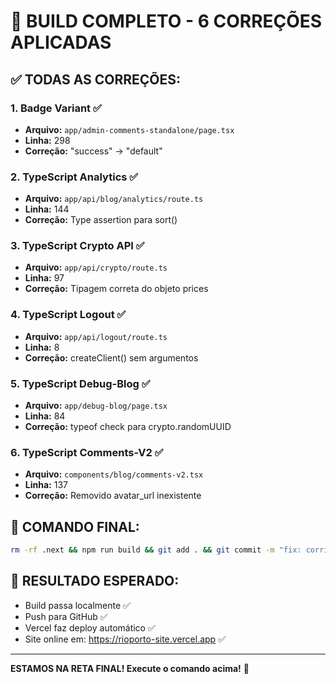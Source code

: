 # 🎉 BUILD COMPLETO - 6 CORREÇÕES APLICADAS

## ✅ TODAS AS CORREÇÕES:

### 1. Badge Variant ✅
- **Arquivo:** `app/admin-comments-standalone/page.tsx`
- **Linha:** 298
- **Correção:** "success" → "default"

### 2. TypeScript Analytics ✅
- **Arquivo:** `app/api/blog/analytics/route.ts`
- **Linha:** 144
- **Correção:** Type assertion para sort()

### 3. TypeScript Crypto API ✅
- **Arquivo:** `app/api/crypto/route.ts`
- **Linha:** 97
- **Correção:** Tipagem correta do objeto prices

### 4. TypeScript Logout ✅
- **Arquivo:** `app/api/logout/route.ts`
- **Linha:** 8
- **Correção:** createClient() sem argumentos

### 5. TypeScript Debug-Blog ✅
- **Arquivo:** `app/debug-blog/page.tsx`
- **Linha:** 84
- **Correção:** typeof check para crypto.randomUUID

### 6. TypeScript Comments-V2 ✅
- **Arquivo:** `components/blog/comments-v2.tsx`
- **Linha:** 137
- **Correção:** Removido avatar_url inexistente

## 🚀 COMANDO FINAL:

```bash
rm -rf .next && npm run build && git add . && git commit -m "fix: corrigir todos os type errors - 6 correções aplicadas" && git push
```

## 🎯 RESULTADO ESPERADO:
- Build passa localmente ✅
- Push para GitHub ✅
- Vercel faz deploy automático ✅
- Site online em: https://rioporto-site.vercel.app ✅

---

**ESTAMOS NA RETA FINAL! Execute o comando acima!** 🚀
